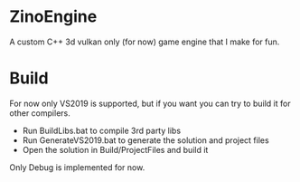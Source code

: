 # ZinoEngine

A custom C++ 3d vulkan only (for now) game engine that I make for fun.

# Build

For now only VS2019 is supported, but if you want you can try to build it for other compilers.

- Run BuildLibs.bat to compile 3rd party libs
- Run GenerateVS2019.bat to generate the solution and project files
- Open the solution in Build/ProjectFiles and build it

Only Debug is implemented for now.